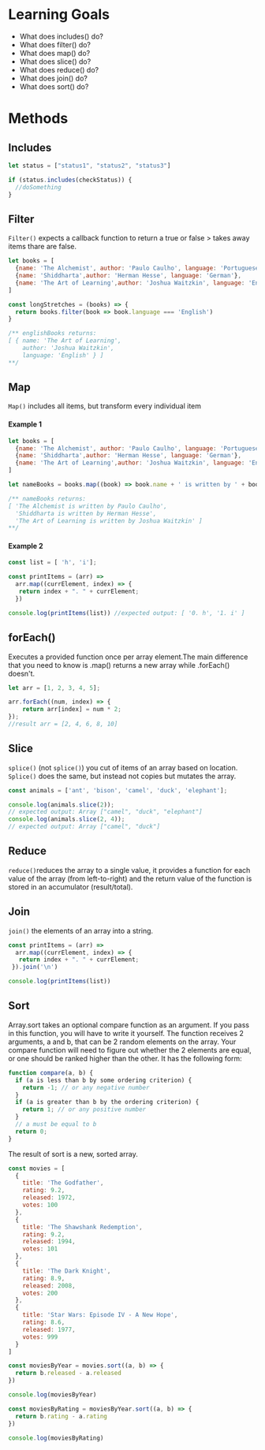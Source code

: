 # Learning Goals
- What does includes() do?
- What does filter() do?
- What does map() do?
- What does slice() do?
- What does reduce() do?
- What does join() do?
- What does sort() do?

# Methods
## Includes
```javascript
let status = ["status1", "status2", "status3"]

if (status.includes(checkStatus)) {
  //doSomething
}
```

## Filter
`Filter()` expects a callback function to return a true or false > takes away items thare are false.

```javascript
let books = [
  {name: 'The Alchemist', author: 'Paulo Caulho', language: 'Portuguese'},
  {name: 'Shiddharta',author: 'Herman Hesse', language: 'German'},
  {name: 'The Art of Learning',author: 'Joshua Waitzkin', language: 'English'}
]

const longStretches = (books) => {
  return books.filter(book => book.language === 'English')
}

/** englishBooks returns:
[ { name: 'The Art of Learning',
    author: 'Joshua Waitzkin',
    language: 'English' } ]
**/
```

## Map
`Map()` includes all items, but transform every individual item

#### Example 1
```javascript
let books = [
  {name: 'The Alchemist', author: 'Paulo Caulho', language: 'Portuguese'},
  {name: 'Shiddharta',author: 'Herman Hesse', language: 'German'},
  {name: 'The Art of Learning',author: 'Joshua Waitzkin', language: 'English'}
]

let nameBooks = books.map((book) => book.name + ' is written by ' + book.author);

/** nameBooks returns:
[ 'The Alchemist is written by Paulo Caulho',
  'Shiddharta is written by Herman Hesse',
  'The Art of Learning is written by Joshua Waitzkin' ]
**/

```
#### Example 2
```javascript
const list = [ 'h', 'i'];

const printItems = (arr) =>
  arr.map((currElement, index) => {
   return index + ". " + currElement;
  })

console.log(printItems(list)) //expected output: [ '0. h', '1. i' ]
```
## forEach()
Executes a provided function once per array element.The main difference that you need to know is .map() returns a new array while .forEach() doesn't.
```js
let arr = [1, 2, 3, 4, 5];

arr.forEach((num, index) => {
    return arr[index] = num * 2;
});
//result arr = [2, 4, 6, 8, 10]
```
## Slice
`splice()` (not `splice()`) you cut of items of an array based on location. `Splice()` does the same, but instead not copies but mutates the array.
```javascript
const animals = ['ant', 'bison', 'camel', 'duck', 'elephant'];

console.log(animals.slice(2));
// expected output: Array ["camel", "duck", "elephant"]
console.log(animals.slice(2, 4));
// expected output: Array ["camel", "duck"]
```

## Reduce
`reduce()`reduces the array to a single value, it provides a function for each value of the array (from left-to-right) and the return value of the function is stored in an accumulator (result/total).

## Join
`join()` the elements of an array into a string.
```javascript
const printItems = (arr) =>
  arr.map((currElement, index) => {
   return index + ". " + currElement;
 }).join('\n')

console.log(printItems(list))
```

## Sort
Array.sort takes an optional compare function as an argument. If you pass in this function, you will have to write it yourself. The function receives 2 arguments, a and b, that can be 2 random elements on the array. Your compare function will need to figure out whether the 2 elements are equal, or one should be ranked higher than the other. It has the following form:
```js
function compare(a, b) {
  if (a is less than b by some ordering criterion) {
    return -1; // or any negative number
  }
  if (a is greater than b by the ordering criterion) {
    return 1; // or any positive number
  }
  // a must be equal to b
  return 0;
}
```
The result of sort is a new, sorted array.
```js
const movies = [
  {
    title: 'The Godfather',
    rating: 9.2,
    released: 1972,
    votes: 100
  },
  {
    title: 'The Shawshank Redemption',
    rating: 9.2,
    released: 1994,
    votes: 101
  },
  {
    title: 'The Dark Knight',
    rating: 8.9,
    released: 2008,
    votes: 200
  },
  {
    title: 'Star Wars: Episode IV - A New Hope',
    rating: 8.6,
    released: 1977,
    votes: 999
  }
]

const moviesByYear = movies.sort((a, b) => {
  return b.released - a.released
})

console.log(moviesByYear)

const moviesByRating = moviesByYear.sort((a, b) => {
  return b.rating - a.rating
})

console.log(moviesByRating)
```
